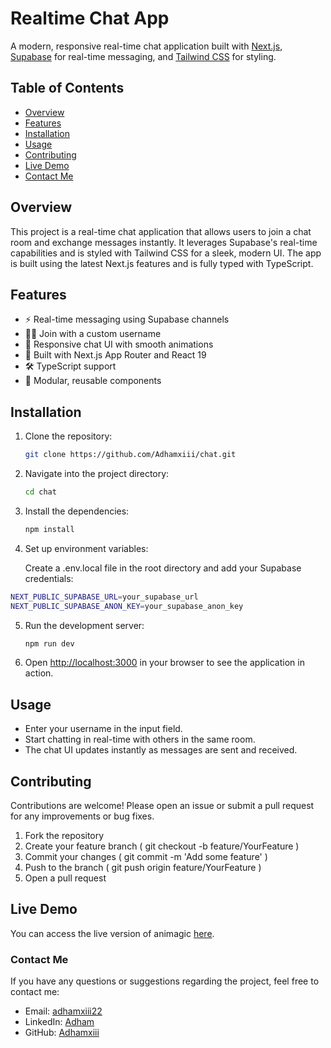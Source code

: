 # Realtime Chat App

A modern, responsive real-time chat application built with [Next.js](https://nextjs.org), [Supabase](https://supabase.com) for real-time messaging, and [Tailwind CSS](https://tailwindcss.com) for styling.

## Table of Contents

- [Overview](#overview)
- [Features](#features)
- [Installation](#installation)
- [Usage](#usage)
- [Contributing](#contributing)
- [Live Demo](#live-demo)
- [Contact Me](#contact-me)

## Overview

This project is a real-time chat application that allows users to join a chat room and exchange messages instantly. It leverages Supabase's real-time capabilities and is styled with Tailwind CSS for a sleek, modern UI. The app is built using the latest Next.js features and is fully typed with TypeScript.

## Features

- ⚡ Real-time messaging using Supabase channels
- 🧑‍💻 Join with a custom username
- 💬 Responsive chat UI with smooth animations
- 🚀 Built with Next.js App Router and React 19
- 🛠️ TypeScript support
- 🧩 Modular, reusable components

## Installation

1. Clone the repository:

   ```bash
   git clone https://github.com/Adhamxiii/chat.git
   ```

2. Navigate into the project directory:

   ```bash
   cd chat
   ```

3. Install the dependencies:

   ```bash
   npm install
   ```

4. Set up environment variables:

    Create a .env.local file in the root directory and add your Supabase credentials:

```bash
NEXT_PUBLIC_SUPABASE_URL=your_supabase_url
NEXT_PUBLIC_SUPABASE_ANON_KEY=your_supabase_anon_key
```

5. Run the development server:

   ```bash
   npm run dev
   ```

6. Open [http://localhost:3000](http://localhost:3000) in your browser to see the application in action.


## Usage

- Enter your username in the input field.
- Start chatting in real-time with others in the same room.
- The chat UI updates instantly as messages are sent and received.

## Contributing

Contributions are welcome! Please open an issue or submit a pull request for any improvements or bug fixes.

1. Fork the repository
2. Create your feature branch ( git checkout -b feature/YourFeature )
3. Commit your changes ( git commit -m 'Add some feature' )
4. Push to the branch ( git push origin feature/YourFeature )
5. Open a pull request

## Live Demo

You can access the live version of animagic [here](https://chat-blue-beta-31.vercel.app/).

### Contact Me

If you have any questions or suggestions regarding the project, feel free to contact me:

- Email: [adhamxiii22](mailto:adhamxiii22@gmail.com)
- LinkedIn: [Adham](https://www.linkedin.com/in/adhamnasser/)
- GitHub: [Adhamxiii](https://github.com/Adhamxiii)